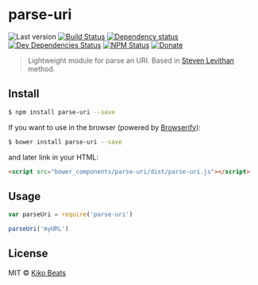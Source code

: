 # parse-uri

![Last version](https://img.shields.io/github/tag/Kikobeats/parse-uri.svg?style=flat-square)
[![Build Status](http://img.shields.io/travis/Kikobeats/parse-uri/master.svg?style=flat-square)](https://travis-ci.org/Kikobeats/parse-uri)
[![Dependency status](http://img.shields.io/david/Kikobeats/parse-uri.svg?style=flat-square)](https://david-dm.org/Kikobeats/parse-uri)
[![Dev Dependencies Status](http://img.shields.io/david/dev/Kikobeats/parse-uri.svg?style=flat-square)](https://david-dm.org/Kikobeats/parse-uri#info=devDependencies)
[![NPM Status](http://img.shields.io/npm/dm/parse-uri.svg?style=flat-square)](https://www.npmjs.org/package/parse-uri)
[![Donate](https://img.shields.io/badge/donate-paypal-blue.svg?style=flat-square)](https://paypal.me/Kikobeats)

> Lightweight module for parse an URI. Based in [Steven Levithan](http://blog.stevenlevithan.com/archives/parseuri) method.

## Install

```bash
$ npm install parse-uri --save
```

If you want to use in the browser (powered by [Browserify](http://browserify.org/)):

```bash
$ bower install parse-uri --save
```

and later link in your HTML:

```html
<script src="bower_components/parse-uri/dist/parse-uri.js"></script>
```

## Usage

```js
var parseUri = require('parse-uri')

parseUri('myURL')
```

## License

MIT © [Kiko Beats](http://kikobeats.com)
